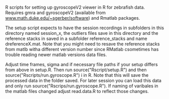 R scripts for setting up gyroscopeV2 viewer in R for zebrafish data. Requires gmra and gyroscopeV2 (available from www.math.duke.edu/~sgerber/software) and Rmatlab packages. 

The setup script expects to have the session recordings in subfolders in this directory named session_x, the outliers files save in this directory and the reference stacks in  saved in a subfolder reference_stacks and name dreferenceX.mat.
Note that you might need to resave the reference stacks from matlb witha different version number since RMatlab csometimes has trouble reading newer matlab versions data files.

Adjust time frames, sigma and if necessary file paths if your setup differs from above in setup.R. Then run source("Rscript/setup.R") and then source("Rscripts/run.gyroscope.R") i in R. Note that this will save the processed data in the folder saved. For later session you can load this data and only  run  source("Rscrips/run.gyroscope.R").
If naming of varibales in the matlab files changed adjust read.data.R to reflect those changes. 
